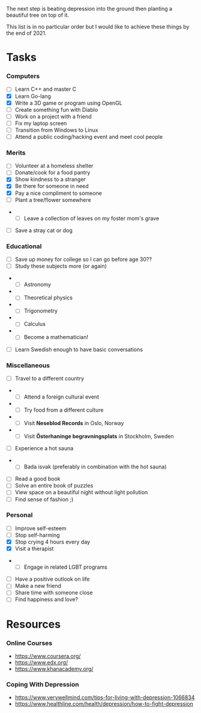 The next step is beating depression into the ground then planting a beautiful tree on top of it.

This list is in no particular order but I would like to achieve these things by the end of 2021.

# Tasks

### Computers

- [ ] Learn C++ and master C
- [x] Learn Go-lang
- [x] Write a 3D game or program using OpenGL
- [ ] Create something fun with Diablo
- [ ] Work on a project with a friend
- [ ] Fix my laptop screen
- [ ] Transition from Windows to Linux
- [ ] Attend a public coding/hacking event and meet cool people

### Merits

- [ ] Volunteer at a homeless shelter
- [ ] Donate/cook for a food pantry
- [x] Show kindness to a stranger
- [x] Be there for someone in need
- [x] Pay a nice compliment to someone
- [ ] Plant a tree/flower somewhere
- - [ ] Leave a collection of leaves on my foster mom's grave
- [ ] Save a stray cat or dog

### Educational

- [ ] Save up money for college so I can go before age 30??
- [ ] Study these subjects more (or again)
- - [ ] Astronomy
- - [ ] Theoretical physics
- - [ ] Trigonometry
- - [ ] Calculus
- - [ ] Become a mathematician!
- [ ] Learn Swedish enough to have basic conversations

### Miscellaneous

- [ ] Travel to a different country
- - [ ] Attend a foreign cultural event
- - [ ] Try food from a different culture
- - [ ] Visit **Neseblod Records** in Oslo, Norway
- - [ ] Visit **Österhaninge begravningsplats** in Stockholm, Sweden
- [ ] Experience a hot sauna
- - [ ] Bada isvak (preferably in combination with the hot sauna)
- [ ] Read a good book
- [ ] Solve an entire book of puzzles
- [ ] View space on a beautiful night without light pollution
- [ ] Find sense of fashion ;)

### Personal

- [ ] Improve self-esteem
- [ ] Stop self-harming
- [x] Stop crying 4 hours every day
- [x] Visit a therapist
- - [ ] Engage in related LGBT programs
- [ ] Have a positive outlook on life
- [ ] Make a new friend
- [ ] Share time with someone close
- [ ] Find happiness and love?

# Resources

### Online Courses

- https://www.coursera.org/
- https://www.edx.org/
- https://www.khanacademy.org/

### Coping With Depression

- https://www.verywellmind.com/tips-for-living-with-depression-1066834
- https://www.healthline.com/health/depression/how-to-fight-depression
